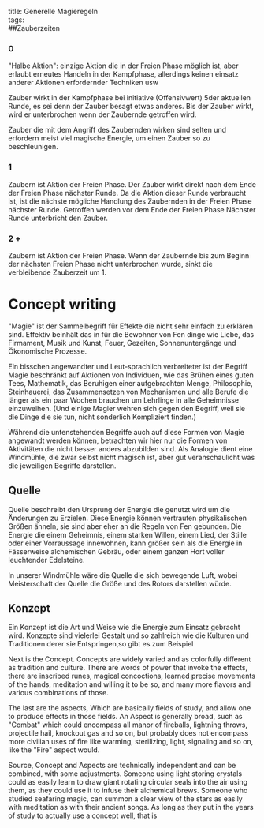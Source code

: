 title: Generelle Magieregeln  
tags:   
##Zauberzeiten

### 0

"Halbe Aktion": einzige Aktion die in der Freien Phase möglich ist, aber erlaubt erneutes Handeln in der Kampfphase, allerdings keinen einsatz anderer Aktionen erfordernder Techniken usw  

Zauber wirkt in der Kampfphase bei initiative (Offensivwert) 5der aktuellen Runde, es sei denn der Zauber besagt etwas anderes. Bis der Zauber wirkt, wird er unterbrochen wenn der Zaubernde getroffen wird.

Zauber die mit dem Angriff des Zaubernden wirken sind selten und erfordern meist viel magische Energie, um einen Zauber so zu beschleunigen.

### 1

Zaubern ist Aktion der Freien Phase. Der Zauber wirkt direkt nach dem Ende der Freien Phase nächster Runde. Da die Aktion dieser Runde verbraucht ist, ist die nächste mögliche Handlung des Zaubernden in der Freien Phase nächster Runde. Getroffen werden vor dem Ende der Freien Phase Nächster Runde unterbricht den Zauber.

### 2 +

Zaubern ist Aktion der Freien Phase. Wenn der Zaubernde bis zum Beginn der nächsten Freien Phase nicht unterbrochen wurde, sinkt die verbleibende Zauberzeit um 1.


# Concept writing

"Magie" ist der Sammelbegriff für Effekte die nicht sehr einfach zu erklären sind. Effektiv beinhält das in für die Bewohner von Fen dinge wie Liebe, das Firmament, Musik und Kunst, Feuer, Gezeiten, Sonnenuntergänge und Ökonomische Prozesse.

Ein bisschen angewandter und Leut-sprachlich verbreiteter ist der Begriff Magie beschränkt auf Aktionen von Individuen, wie das Brühen eines guten Tees, Mathematik, das Beruhigen einer aufgebrachten Menge, Philosophie, Steinhauerei, das Zusammensetzen von Mechanismen und alle Berufe die länger als ein paar Wochen brauchen um Lehrlinge in alle Geheimnisse einzuweihen. (Und einige Magier wehren sich gegen den Begriff, weil sie die Dinge die sie tun, nicht sonderlich Kompliziert finden.)

Während die untenstehenden Begriffe auch auf diese Formen von Magie angewandt werden können, betrachten wir hier nur die Formen von Aktivitäten die nicht besser anders abzubilden sind.
Als Analogie dient eine Windmühle, die zwar selbst nicht magisch ist, aber gut veranschaulicht was die jeweiligen Begriffe darstellen.

## Quelle
Quelle beschreibt den Ursprung der Energie die genutzt wird um die Änderungen zu Erzielen. Diese Energie können vertrauten physikalischen Größen ähneln, sie sind aber eher an die Regeln von Fen gebunden. Die Energie die einem Geheimnis, einem starken Willen, einem Lied, der Stille oder einer Vorraussage innewohnen, kann größer sein als die Energie in Fässerweise alchemischen Gebräu, oder einem ganzen Hort voller leuchtender Edelsteine.

In unserer Windmühle wäre die Quelle die sich bewegende Luft, wobei Meisterschaft der Quelle die Größe und des Rotors darstellen würde.

## Konzept
Ein Konzept ist die Art und Weise wie die Energie zum Einsatz gebracht wird.
Konzepte sind vielerlei Gestalt und so zahlreich wie die Kulturen und Traditionen derer sie Entspringen,so gibt es zum Beispiel 

Next is the Concept. Concepts are widely varied and as colorfully different as tradition and culture. There are words of power that invoke the effects, there are inscribed runes, magical concoctions, learned precise movements of the hands, meditation and willing it to be so, and many more flavors and various combinations of those.

The last are the aspects, Which are basically fields of study, and allow one to produce effects in those fields. An Aspect is generally broad, such as "Combat" which could encompass all manor of fireballs, lightning throws, projectile hail, knockout gas and so on, but probably does not encompass more civilian uses of fire like warming, sterilizing, light, signaling and so on, like the "Fire" aspect would. 

Source, Concept and Aspects are technically independent and can be combined, with some adjustments. Someone using light storing crystals could as easily learn to draw giant rotating circular seals into the air using them, as they could use it to infuse their alchemical brews. Someone who studied seafaring magic, can summon a clear view of the stars as easily with meditation as with their ancient songs. As long as they put in the years of study to actually use a concept well, that is